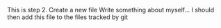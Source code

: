 This is step 2. Create a new file
Write something about myself... I should then add this file to the files tracked by git
